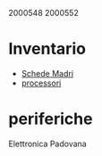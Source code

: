 2000548 
2000552 

# Inventario

- [Schede Madri](./schede_madri.md)
- [processori](./processori.md)

# periferiche

Elettronica Padovana